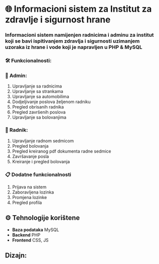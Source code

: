 # 🌐 Informacioni sistem za Institut za zdravlje i sigurnost hrane

### Informacioni sistem namijenjen radnicima i adminu za institut koji se bavi ispitivanjem zdravlja i sigurnosti uzimanjem uzoraka iz hrane i vode koji je napravljen u  PHP & MySQL

### 🛠️ Funkcionalnosti:

### 🔐 Admin:
1. Upravljanje sa radnicima
2. Upravljanje sa strankama
3. Upravljanje sa automobilima
4. Dodjeljivanje poslova željenom radniku
5. Pregled obrisanih radnika
6. Pregled završenih poslova
7. Upravljanje sa bolovanjima

### 🧑 Radnik:
1. Upravljanje radnom sedmicom
2. Pregled bolovanja
3. Pregled kreiranog pdf dokumenta radne sedmice
4. Završavanje posla
5. Kreiranje i pregled bolovanja

### 📋 Dodatne funkcionalnosti
1. Prijava na sistem
2. Zaboravljena lozinka
3. Promjena lozinke
4. Pregled profila

## ⚙️ Tehnologije korištene
- **Baza podataka** MySQL
- **Backend** PHP
- **Frontend** CSS, JS

## Dizajn:
